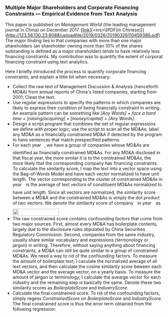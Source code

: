 ### Multiple Major Shareholders and Corporate Financing Constraints — Empirical Evidence from Text Analysis

This paper is published on _Management World_ (the leading management journal in China) on December 2017. [<ins>\[link\]</ins>](http://eng.oversea.cnki.net/kcms/detail/detail.aspx?filename=GLSJ201712012&DBName=cjfqtotal&dbcode=cjfq&uid=WEEvREdxOWJmbC9oM1NjYkZCbDZZNXlHc0xvSmxtOXpGWG90d21oKzNDdnQ=\$R1yZ0H6jyaa0en3RxVUd8df-oHi7XMMDo7mtKT6mSmEvTuk11l2gFA!!)[<ins>\[PDF(in Chinese)\]</ins>](http://123.56.130.23:8088/uploadfile/2019/0326/20190326110459386.pdf) The major finding lies in that companies with more than one major shareholders (an shareholder owning more than 10% of the shares outstanding is defined as a major shareholder) tends to have relatively less financing constraints. My contribution was to quantify the extent of corporat financing constraint using text analytics. 

Here I briefly introduced the process to quantify corporate financing constraints, and explain a little bit when necessary:
- Collect the raw text of Management Discussion & Analysis (henceforth MD&A) from annual reports of China's listed companies, starting from 2001; Clean the text.
- Use regular expressions to specify the patterns in which companies are likely to express their condition of being financially constraint in writing. An example pattern can be something like _[Any Words] + face a hard time + [raising/acquiring] + [money/capital] + [Any Words]_.
- Design a script program that combines the set of regular expressions we define with proper logic; use the script to scan all the MD&As; label any MD&A as a financially constrained MD&A if detected by the program to have sentences that match prespecified patterns.
- For each year <img src="/with_tex/tex/4f4f4e395762a3af4575de74c019ebb5.svg?invert_in_darkmode&sanitize=true" align=middle width=5.936097749999991pt height=20.221802699999984pt/>, we have a group of companies whose MD&As are identified as financially constrained MD&As. For any MD&A disclosed in that fiscal year, the more similar it is to the constrained MD&As, the more likely that the corresponding company has financing constraints. To calculate the similarity score, I map the text into a vector space using the Bag-of-Words Model and have each vector normalized to have unit length. The vector corresponding to the cluster of constrained MD&As in year <img src="/with_tex/tex/4f4f4e395762a3af4575de74c019ebb5.svg?invert_in_darkmode&sanitize=true" align=middle width=5.936097749999991pt height=20.221802699999984pt/> is the average of text vectors of constituent MD&As normalized to have unit length. Since all vectors are normalized, the similarity score between a MD&A and the constrained MD&As is simply the dot product of two vectors. We denote the similarity score of company <img src="/with_tex/tex/77a3b857d53fb44e33b53e4c8b68351a.svg?invert_in_darkmode&sanitize=true" align=middle width=5.663225699999989pt height=21.68300969999999pt/> in year <img src="/with_tex/tex/4f4f4e395762a3af4575de74c019ebb5.svg?invert_in_darkmode&sanitize=true" align=middle width=5.936097749999991pt height=20.221802699999984pt/> as <img src="/with_tex/tex/bb736e6ff82a4c6e6a31def2e58ebde6.svg?invert_in_darkmode&sanitize=true" align=middle width=147.86061014999999pt height=22.831056599999986pt/>
- The raw constrained score contains confounding factors that come from two major sources. First, almost every MD&A has boilerplate contents, largely due to the disclosure rules stipulated by China Securities Regulatory Commission. Second, companies from the same industry,  usually share similar vocabulary and expressions (termonology or jargon) in writing. Therefore, without saying anything about financing constraints, a MD&A can still be quite similar to a group of constrained MD&As. We need a way to rid of the confounding factors. To measure the amount of boilerplate text, I caculate the normalized average of all text vectors, and then calculate the cosine similarity score beween each MD&A vector and the average vector, on a yearly basis. To measure the amount of jargon or terminology, I calculate the avearge vector for each industry and the remaining step is basically the same. Denote these two similarity scores as _BoilerplateScore_ and _IndustryScore_. 
- Calculate the final constrained score. To rid of the confounding factors, simply regess _ConstrainedScore_ on _BoilerplateScore_ and _IndustryScore_. The final constrained score is thus the error term obtained from the following regression:
<p align="center"><img src="/with_tex/tex/177b29431a2d4a787b923baabc5e7305.svg?invert_in_darkmode&sanitize=true" align=middle width=603.1957865999999pt height=16.1187015pt/></p>
